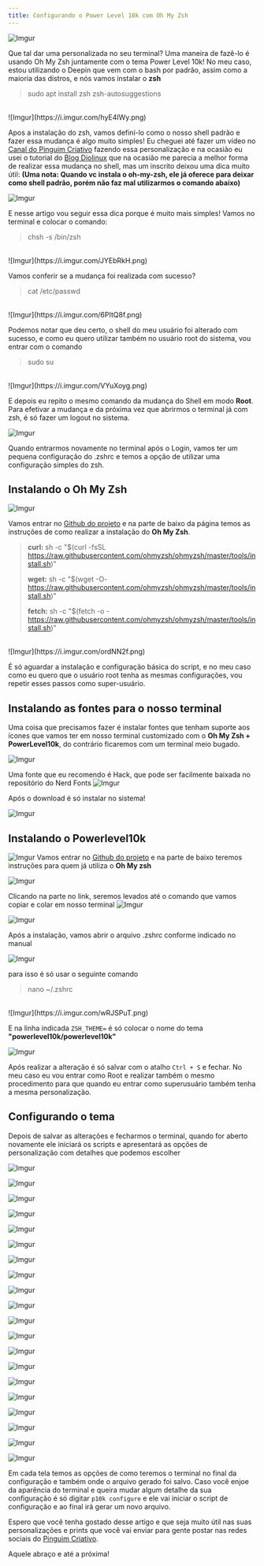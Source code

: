 ```yaml
---
title: Configurando o Power Level 10k com Oh My Zsh
---
```


![Imgur](https://i.imgur.com/GJFnCyo.png)

Que tal dar uma personalizada no seu terminal? Uma maneira de fazê-lo é usando Oh My Zsh juntamente com o tema Power Level 10k! No meu caso, estou utilizando o Deepin que vem com o bash por padrão, assim como a maioria das distros, e nós vamos instalar o **zsh**

>sudo apt install zsh zsh-autosuggestions

<br>
![Imgur](https://i.imgur.com/hyE4IWy.png)

Apos a instalação do zsh, vamos definí-lo como o nosso shell padrão e fazer essa mudança é algo muito simples! Eu cheguei até fazer um vídeo no [Canal do Pinguim Criativo](https://www.youtube.com/pinguimcriativo) fazendo essa personalização e na ocasião eu usei o tutorial do [Blog Diolinux](https://diolinux.com.br/2017/03/alterar-o-terminal-padrao-bash-zsh.html) que na ocasião me parecia a melhor forma de realizar essa mudança no shell, mas um inscrito deixou uma dica muito útil: **(Uma nota: Quando vc instala o oh-my-zsh, ele já oferece para deixar como shell padrão, porém não faz mal utilizarmos o comando abaixo)**

![Imgur](https://i.imgur.com/iCnej9Q.png)

E nesse artigo vou seguir essa dica porque é muito mais simples! Vamos no terminal e colocar o comando:

>chsh -s /bin/zsh

<br>
![Imgur](https://i.imgur.com/JYEbRkH.png)

Vamos conferir se a mudança foi realizada com sucesso?

>cat /etc/passwd

<br>
![Imgur](https://i.imgur.com/6PItQ8f.png)

Podemos notar que deu certo, o shell do meu usuário foi alterado com sucesso, e como eu quero utilizar também no usuário root do sistema, vou entrar com o comando

>sudo su

<br>
![Imgur](https://i.imgur.com/VYuXoyg.png)

E depois eu repito o mesmo comando da mudança do Shell em modo **Root**. Para efetivar a mudança e da próxima vez que abrirmos o terminal já com zsh, é só fazer um logout no sistema. 

![Imgur](https://i.imgur.com/2qy8uld.png)

Quando entrarmos novamente no terminal após o Login, vamos ter um pequena configuração do .zshrc e temos a opção de utilizar uma configuração simples do zsh.

## Instalando o Oh My Zsh
![Imgur](https://i.imgur.com/Kee6D6n.png)

Vamos entrar no [Github do projeto](https://github.com/ohmyzsh/ohmyzsh) e na parte de baixo da página temos as instruções de como realizar a instalação do **Oh My Zsh**.

>**curl:** sh -c "$(curl -fsSL https://raw.githubusercontent.com/ohmyzsh/ohmyzsh/master/tools/install.sh)"
>
>**wget:** sh -c "$(wget -O- https://raw.githubusercontent.com/ohmyzsh/ohmyzsh/master/tools/install.sh)"
>
>**fetch:** sh -c "$(fetch -o -https://raw.githubusercontent.com/ohmyzsh/ohmyzsh/master/tools/install.sh)"
>

<br>
![Imgur](https://i.imgur.com/ordNN2f.png)

É só aguardar a instalação e configuração básica do script, e no meu caso como eu quero que o usuário root tenha as mesmas configurações, vou repetir esses passos como super-usuário.
<br>

## Instalando as fontes para o nosso terminal

Uma coisa que precisamos fazer é instalar fontes que tenham suporte aos ícones que vamos ter em nosso terminal customizado com o **Oh My Zsh + PowerLevel10k**, do contrário ficaremos com um terminal meio bugado.

![Imgur](https://i.imgur.com/bEMdcef.png)

Uma fonte que eu recomendo é Hack, que pode ser facilmente baixada no repositório do Nerd Fonts
![Imgur](https://i.imgur.com/LfjlrIi.png)

Após o download é só instalar no sistema!

![Imgur](https://i.imgur.com/BJhx1Mt.png)

## Instalando o Powerlevel10k
![Imgur](https://i.imgur.com/0YSGEcn.png)
Vamos entrar no [Github do projeto](https://github.com/romkatv/powerlevel10k) e na parte de baixo teremos instruções para quem já utiliza o **Oh My zsh**

![Imgur](https://i.imgur.com/SDhGdj8.png)

Clicando na parte no link, seremos levados até o comando que vamos copiar e colar em nosso terminal
![Imgur](https://i.imgur.com/y2MWfdX.png)

![Imgur](https://i.imgur.com/72kcjgQ.png)

Após a instalação, vamos abrir o arquivo .zshrc conforme indicado no manual

![Imgur](https://i.imgur.com/RhtArTc.png)

para isso é só usar o seguinte comando

>nano ~/.zshrc

<br>
![Imgur](https://i.imgur.com/wRJSPuT.png)

E na linha indicada `ZSH_THEME=` é só colocar o nome do tema **"powerlevel10k/powerlevel10k"**

![Imgur](https://i.imgur.com/TVj5STV.png)

Após realizar a alteração é só salvar com o atalho `Ctrl + S` e fechar. No meu caso eu vou entrar como Root e realizar também o mesmo procedimento para que quando eu entrar como superusuário também tenha a mesma personalização.

## Configurando o tema

Depois de salvar as alterações e fecharmos o terminal, quando for aberto novamente ele iniciará os scripts e apresentará as opções de personalização com detalhes que podemos escolher

![Imgur](https://i.imgur.com/BEsvnuY.png)

![Imgur](https://i.imgur.com/dlgmBMI.png)

![Imgur](https://i.imgur.com/k05L963.png)

![Imgur](https://i.imgur.com/hKkeoO0.png)

![Imgur](https://i.imgur.com/lEVwmUw.png)

![Imgur](https://i.imgur.com/rzoTpj1.png)

![Imgur](https://i.imgur.com/8AQUsGi.png)

![Imgur](https://i.imgur.com/clT6QnM.png)

![Imgur](https://i.imgur.com/rxEpa0G.png)

![Imgur](https://i.imgur.com/rsmVX7I.png)

![Imgur](https://i.imgur.com/80bnMh7.png)

![Imgur](https://i.imgur.com/T2GLT7D.png)

![Imgur](https://i.imgur.com/cpdg5EO.png)

![Imgur](https://i.imgur.com/HKCMZDF.png)

![Imgur](https://i.imgur.com/bw59RR3.png)

![Imgur](https://i.imgur.com/3Ruj7mZ.png)

![Imgur](https://i.imgur.com/HSk2pgO.png)

![Imgur](https://i.imgur.com/mMP4gmN.png)

![Imgur](https://i.imgur.com/BFqYLJH.png)

![Imgur](https://i.imgur.com/bqrUWPx.png)

Em cada tela temos as opções de como teremos o terminal no final da configuração e também onde o arquivo gerado foi salvo. Caso você enjoe da aparência do terminal e queira mudar algum detalhe da sua configuração é só digitar `p10k configure` e ele vai iniciar o script de configuração e ao final irá gerar um novo arquivo.

Espero que você tenha gostado desse artigo e que seja muito útil nas suas personalizações e prints que você vai enviar para gente postar nas redes sociais do [Pinguim Criativo](https://linktr.ee/pinguimcriativo).

Aquele abraço e até a próxima!
